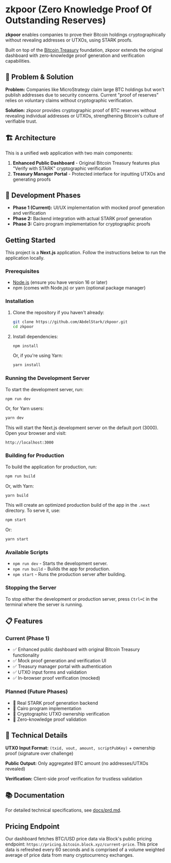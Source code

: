 # zkpoor (Zero Knowledge Proof Of Outstanding Reserves)

**zkpoor** enables companies to prove their Bitcoin holdings cryptographically without revealing addresses or UTXOs, using STARK proofs.

Built on top of the [Bitcoin Treasury](https://github.com/block/bitcoin-treasury) foundation, zkpoor extends the original dashboard with zero-knowledge proof generation and verification capabilities.

## 🎯 Problem & Solution

**Problem:** Companies like MicroStrategy claim large BTC holdings but won't publish addresses due to security concerns. Current "proof of reserves" relies on voluntary claims without cryptographic verification.

**Solution:** zkpoor provides cryptographic proof of BTC reserves without revealing individual addresses or UTXOs, strengthening Bitcoin's culture of verifiable trust.

## 🏗️ Architecture

This is a unified web application with two main components:

1. **Enhanced Public Dashboard** - Original Bitcoin Treasury features plus "Verify with STARK" cryptographic verification
2. **Treasury Manager Portal** - Protected interface for inputting UTXOs and generating proofs

## 🚀 Development Phases

- **Phase 1 (Current):** UI/UX implementation with mocked proof generation and verification
- **Phase 2:** Backend integration with actual STARK proof generation  
- **Phase 3:** Cairo program implementation for cryptographic proofs

## Getting Started

This project is a **Next.js** application. Follow the instructions below to run the application locally.

### Prerequisites

- [Node.js](https://nodejs.org/) (ensure you have version 16 or later)
- npm (comes with Node.js) or yarn (optional package manager)

### Installation

1. Clone the repository if you haven't already:

   ```bash
   git clone https://github.com/AbdelStark/zkpoor.git
   cd zkpoor
   ```

2. Install dependencies:
   ```bash
   npm install
   ```
   Or, if you're using Yarn:
   ```bash
   yarn install
   ```

### Running the Development Server

To start the development server, run:

```bash
npm run dev
```

Or, for Yarn users:

```bash
yarn dev
```

This will start the Next.js development server on the default port (3000). Open your browser and visit:

```
http://localhost:3000
```

### Building for Production

To build the application for production, run:

```bash
npm run build
```

Or, with Yarn:

```bash
yarn build
```

This will create an optimized production build of the app in the `.next` directory. To serve it, use:

```bash
npm start
```

Or:

```bash
yarn start
```

### Available Scripts

- `npm run dev` - Starts the development server.
- `npm run build` - Builds the app for production.
- `npm start` - Runs the production server after building.

### Stopping the Server

To stop either the development or production server, press `Ctrl+C` in the terminal where the server is running.

## 📋 Features

### Current (Phase 1)
- ✅ Enhanced public dashboard with original Bitcoin Treasury functionality
- ✅ Mock proof generation and verification UI
- ✅ Treasury manager portal with authentication
- ✅ UTXO input forms and validation
- ✅ In-browser proof verification (mocked)

### Planned (Future Phases)
- 🔄 Real STARK proof generation backend
- 🔄 Cairo program implementation
- 🔄 Cryptographic UTXO ownership verification
- 🔄 Zero-knowledge proof validation

## 🔗 Technical Details

**UTXO Input Format:** `(txid, vout, amount, scriptPubKey)` + ownership proof (signature over challenge)

**Public Output:** Only aggregated BTC amount (no addresses/UTXOs revealed)

**Verification:** Client-side proof verification for trustless validation

## 📚 Documentation

For detailed technical specifications, see [docs/prd.md](docs/prd.md).

## Pricing Endpoint

Our dashboard fetches BTC/USD price data via Block's public pricing endpoint: `https://pricing.bitcoin.block.xyz/current-price`. This price data is refreshed every 60 seconds and is comprised of a volume weighted average of price data from many cryptocurrency exchanges.
